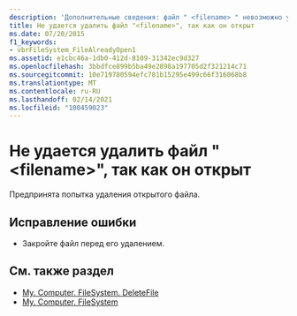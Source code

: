 ```yaml
---
description: 'Дополнительные сведения: файл " <filename> " невозможно удалить, так как он открыт'
title: Не удается удалить файл "<filename>", так как он открыт
ms.date: 07/20/2015
f1_keywords:
- vbrFileSystem_FileAlreadyOpen1
ms.assetid: e1cbc46a-1db0-412d-8109-31342ec9d327
ms.openlocfilehash: 3bbdfce899b5ba49e2898a197705d2f321214c71
ms.sourcegitcommit: 10e719780594efc781b15295e499c66f316068b8
ms.translationtype: MT
ms.contentlocale: ru-RU
ms.lasthandoff: 02/14/2021
ms.locfileid: "100459023"
---
```

# <a name="file-filename-cannot-be-deleted-because-it-is-open"></a>Не удается удалить файл "\<filename>", так как он открыт

Предпринята попытка удаления открытого файла.  
  
## <a name="to-correct-this-error"></a>Исправление ошибки  
  
- Закройте файл перед его удалением.  
  
## <a name="see-also"></a>См. также раздел

- [My. Computer. FileSystem. DeleteFile](xref:Microsoft.VisualBasic.FileIO.FileSystem.DeleteFile%2A)
- [My. Computer. FileSystem](xref:Microsoft.VisualBasic.FileIO.FileSystem)
